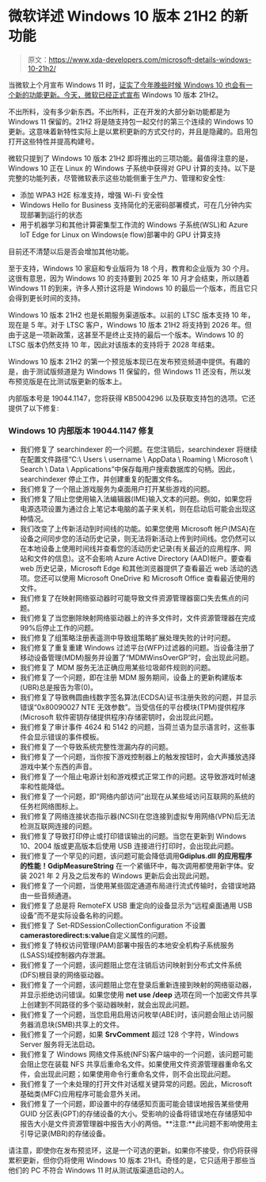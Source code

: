 # 微软详述 Windows 10 版本 21H2 的新功能

> 原文：<https://www.xda-developers.com/microsoft-details-windows-10-21h2/>

当微软上个月宣布 Windows 11 时，[证实了今年晚些时候 Windows 10 也会有一个新的功能更新。今天，微软已经正式](https://www.xda-developers.com/microsoft-windows-10-21h2/)[宣布](https://blogs.windows.com/windowsexperience/2021/07/15/introducing-the-next-feature-update-to-windows-10-21h2/) Windows 10 版本 21H2。

不出所料，没有多少新东西。不出所料，正在开发的大部分新功能都是为 Windows 11 保留的。21H2 将是随支持包一起交付的第三个连续的 Windows 10 更新。这意味着新特性实际上是以累积更新的方式交付的，并且是隐藏的。启用包打开这些特性并提高构建号。

微软只提到了 Windows 10 版本 21H2 即将推出的三项功能。最值得注意的是，Windows 10 正在 Linux 的 Windows 子系统中获得对 GPU 计算的支持。以下是完整的功能列表，尽管微软表示这些功能侧重于生产力、管理和安全性:

*   添加 WPA3 H2E 标准支持，增强 Wi-Fi 安全性
*   Windows Hello for Business 支持简化的无密码部署模式，可在几分钟内实现部署到运行的状态
*   用于机器学习和其他计算密集型工作流的 Windows 子系统(WSL)和 Azure IoT Edge for Linux on Windows(e flow)部署中的 GPU 计算支持

目前还不清楚以后是否会增加其他功能。

至于支持，Windows 10 家庭和专业版将为 18 个月，教育和企业版为 30 个月。这很有意思，因为 Windows 10 的支持要到 2025 年 10 月才会结束，所以随着 Windows 11 的到来，许多人预计这将是 Windows 10 的最后一个版本，而且它只会得到更长时间的支持。

Windows 10 版本 21H2 也是长期服务渠道版本。以前的 LTSC 版本支持 10 年，现在是 5 年。对于 LTSC 客户，Windows 10 版本 21H2 将支持到 2026 年。但由于这是一项新政策，这甚至不是终止支持的最后一个版本。Windows 10 的 LTSC 版本仍然支持 10 年，因此对该版本的支持将于 2028 年结束。

Windows 10 版本 21H2 的第一个预览版本现已在发布预览频道中提供。有趣的是，由于测试版频道是为 Windows 11 保留的，但 Windows 11 还没有，所以发布预览版是在比测试版更新的版本上。

内部版本号是 19044.1147，您将获得 KB5004296 以及获取支持包的选项。它还提供了以下修复:

### Windows 10 内部版本 19044.1147 修复

*   我们修复了 searchindexer 的一个问题。在您注销后，searchindexer 将继续在配置文件路径“C:\ Users \ username \ AppData \ Roaming \ Microsoft \ Search \ Data \ Applications”中保存每用户搜索数据库的句柄。因此，searchindexer 停止工作，并创建重复的配置文件名。
*   我们修复了一个阻止游戏服务为桌面用户打开某些游戏的问题。
*   我们修复了阻止您使用输入法编辑器(IME)输入文本的问题。例如，如果您将电源选项设置为通过合上笔记本电脑的盖子来关机，则在启动后可能会出现这种情况。
*   我们改变了上传新活动到时间线的功能。如果您使用 Microsoft 帐户(MSA)在设备之间同步您的活动历史记录，则无法将新活动上传到时间线。您仍然可以在本地设备上使用时间线并查看您的活动历史记录(有关最近的应用程序、网站和文件的信息)。这不会影响 Azure Active Directory (AAD)帐户。要查看 web 历史记录，Microsoft Edge 和其他浏览器提供了查看最近 web 活动的选项。您还可以使用 Microsoft OneDrive 和 Microsoft Office 查看最近使用的文件。
*   我们修复了在映射网络驱动器时可能导致文件资源管理器窗口失去焦点的问题。
*   我们修复了当您删除映射网络驱动器上的许多文件时，文件资源管理器在完成 99%后停止工作的问题。
*   我们修复了组策略注册表遥测中导致组策略扩展处理失败的计时问题。
*   我们修复了重复重建 Windows 过滤平台(WFP)过滤器的问题。当设备注册了移动设备管理(MDM)服务并设置了“MDMWinsOverGP”时，会出现此问题。
*   我们修复了 MDM 服务无法正确应用某些垃圾邮件规则的问题。
*   我们修复了一个问题，即在注册 MDM 服务期间，设备上的更新构建版本(UBR)总是报告为零(0)。
*   我们修复了导致椭圆曲线数字签名算法(ECDSA)证书注册失败的问题，并显示错误“0x80090027 NTE 无效参数”。当受信任的平台模块(TPM)提供程序(Microsoft 软件密钥存储提供程序)存储密钥时，会出现此问题。
*   我们修复了审计事件 4624 和 5142 的问题，当荷兰语为显示语言时，这些事件会显示错误的事件模板。
*   我们修复了一个导致系统完整性泄漏内存的问题。
*   我们修复了一个问题，当你按下游戏控制器上的触发按钮时，会大声播放选择游戏中某个东西的声音。
*   我们修复了一个阻止电源计划和游戏模式正常工作的问题。这导致游戏时帧速率和性能降低。
*   我们修复了一个问题，即“网络内部访问”出现在从某些域访问互联网的系统的任务栏网络图标上。
*   我们修复了网络连接状态指示器(NCSI)在您连接到虚拟专用网络(VPN)后无法检测互联网连接的问题。
*   我们修复了导致打印停止或打印错误输出的问题。当您在更新到 Windows 10、2004 版或更高版本后使用 USB 连接进行打印时，会出现此问题。
*   我们修复了一个罕见的问题，该问题可能会降低调用**Gdiplus.dll 的应用程序的性能！GdipMeasureString** 在一个紧循环中，每次调用都使用新字体。安装 2021 年 2 月及之后发布的 Windows 更新后会出现此问题。
*   我们修复了一个问题，当使用某些固定通道布局进行流式传输时，会错误地路由一些音频通道。
*   我们修复了总是将 RemoteFX USB 重定向的设备显示为“远程桌面通用 USB 设备”而不是实际设备名称的问题。
*   我们修复了 Set-RDSessionCollectionConfiguration 不设置**camerastoredirect:s:value**自定义属性的问题。
*   我们修复了特权访问管理(PAM)部署中报告的本地安全机构子系统服务(LSASS)域控制器内存泄漏。
*   我们修复了一个问题，该问题阻止您在注销后访问映射到分布式文件系统(DFS)根目录的网络驱动器。
*   我们修复了一个问题，该问题阻止您在登录后重新连接到映射的网络驱动器，并显示拒绝访问错误。如果您使用 **net use /deep** 选项在同一个加密文件共享上创建到不同路径的多个驱动器映射，就会出现此问题。
*   我们修复了一个问题，当您启用启用访问枚举(ABE)时，该问题会阻止访问服务器消息块(SMB)共享上的文件。
*   我们修复了一个问题，如果 **SrvComment** 超过 128 个字符，Windows Server 服务将无法启动。
*   我们修复了 Windows 网络文件系统(NFS)客户端中的一个问题，该问题可能会阻止您在装载 NFS 共享后重命名文件。如果使用文件资源管理器重命名文件，会出现此问题；如果使用命令行重命名文件，则不会出现此问题。
*   我们修复了一个未处理的打开文件对话框关键异常的问题。因此，Microsoft 基础类(MFC)应用程序可能会意外关闭。
*   我们修复了一个问题，即设置中的存储感知页面可能会错误地报告某些使用 GUID 分区表(GPT)的存储设备的大小。受影响的设备将错误地在存储感知中报告大小是文件资源管理器中报告大小的两倍。**注意:**此问题不影响使用主引导记录(MBR)的存储设备。

请注意，即使你在发布预览环，这是一个可选的更新。如果你不接受，你仍将获得累积更新，但你仍将使用 Windows 10 版本 21H1。奇怪的是，它只适用于那些当他们的 PC 不符合 Windows 11 时从测试版渠道启动的人。